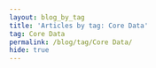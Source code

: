 ```yaml
---
layout: blog_by_tag
title: 'Articles by tag: Core Data'
tag: Core Data
permalink: /blog/tag/Core Data/
hide: true
---
```

